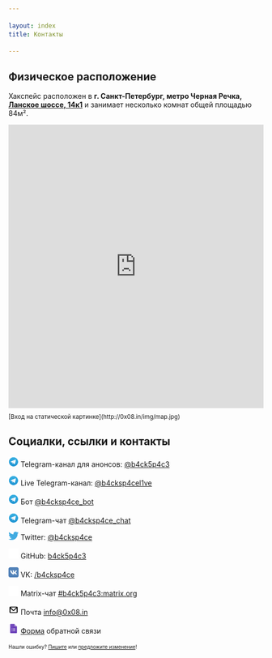 ```yaml
---

layout: index
title: Контакты

---
```


## Физическое расположение
Хакспейс расположен в **г. Санкт-Петербург, метро Черная Речка, [Ланское шоссе, 14к1](https://yandex.ru/maps/org/bekspeys/29206101690/)** и занимает несколько комнат общей площадью 84м².

<iframe src="https://yandex.ru/map-widget/v1/?z=12&ol=biz&oid=29206101690" width="100%" height="560" frameborder="0"></iframe>
<sub> [Вход на статической картинке](http://0x08.in/img/map.jpg)</sub>


## Социалки, ссылки и контакты

<img src="/img/telegram.png" width="20" class="img-responsive"> Telegram-канал для анонсов: [@b4ck5p4c3](tg://resolve/?domain=b4ck5p4c3)

<img src="/img/telegram.png" width="20" class="img-responsive"> Live Telegram-канал: [@b4cksp4cel1ve](tg://resolve/?domain=b4cksp4cel1ve)

<img src="/img/telegram.png" width="20" class="img-responsive"> Бот [@b4cksp4ce_bot](tg://resolve/?domain=b4cksp4ce_bot)

<img src="/img/telegram.png" width="20" class="img-responsive"> Telegram-чат [@b4cksp4ce_chat](tg://resolve/?domain=b4cksp4ce_chat)

<img src="/img/twitter.png" width="20" class="img-responsive"> Twitter: [@b4cksp4ce](https://twitter.com/b4cksp4ce)

<img src="/img/github.png" width="20" class="img-responsive"> GitHub: [b4ck5p4c3](https://github.com/b4ck5p4c3)

<img src="/img/vk.png" width="20" class="img-responsive"> VK: [/b4cksp4ce](https://vk.com/b4cksp4ce)

<img src="/img/matrix.png" width="20" class="img-responsive"> Matrix-чат [#b4ck5p4c3:matrix.org](https://matrix.to/#/#b4ck5p4c3:matrix.org)

<img src="/img/email.png" width="20" class="img-responsive"> Почта [info@0x08.in](mailto:info@0x08.in)

<img src="/img/gforms.png" width="20" class="img-responsive"> [Форма](https://docs.google.com/forms/d/e/1FAIpQLSeNVJzCU2b7vwXdRap9acLUVR4xbUCTNjxjuXREiQcWEPdADQ/formResponse) обратной связи

<sub><sup>Нашли ошибку? [Пишите](mailto:info@0x08.in) или [предложите изменение](https://github.com/b4ck5p4c3/0x08.in)!</sup></sub>
